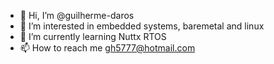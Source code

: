 - 👋 Hi, I’m @guilherme-daros
- 👀 I’m interested in embedded systems, baremetal and linux
- 🌱 I’m currently learning Nuttx RTOS
- 📫 How to reach me gh5777@hotmail.com

<!---
guilherme-daros/guilherme-daros is a ✨ special ✨ repository because its `README.md` (this file) appears on your GitHub profile.
You can click the Preview link to take a look at your changes.
--->
